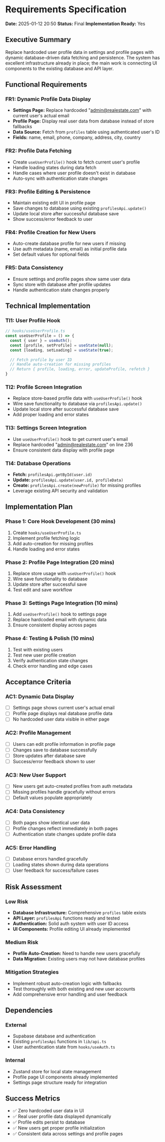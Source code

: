 # Requirements Specification

**Date:** 2025-01-12 20:50
**Status:** Final
**Implementation Ready:** Yes

## Executive Summary

Replace hardcoded user profile data in settings and profile pages with dynamic database-driven data fetching and persistence. The system has excellent infrastructure already in place; the main work is connecting UI components to the existing database and API layer.

## Functional Requirements

### FR1: Dynamic Profile Data Display
- **Settings Page:** Replace hardcoded "admin@realestate.com" with current user's actual email
- **Profile Page:** Display real user data from database instead of store fallbacks
- **Data Source:** Fetch from `profiles` table using authenticated user's ID
- **Fields:** name, email, phone, company, address, city, country

### FR2: Profile Data Fetching
- Create `useUserProfile()` hook to fetch current user's profile
- Handle loading states during data fetch
- Handle cases where user profile doesn't exist in database
- Auto-sync with authentication state changes

### FR3: Profile Editing & Persistence
- Maintain existing edit UI in profile page
- Save changes to database using existing `profilesApi.update()`
- Update local store after successful database save
- Show success/error feedback to user

### FR4: Profile Creation for New Users
- Auto-create database profile for new users if missing
- Use auth metadata (name, email) as initial profile data
- Set default values for optional fields

### FR5: Data Consistency
- Ensure settings and profile pages show same user data
- Sync store with database after profile updates
- Handle authentication state changes properly

## Technical Implementation

### TI1: User Profile Hook
```typescript
// hooks/useUserProfile.ts
const useUserProfile = () => {
  const { user } = useAuth();
  const [profile, setProfile] = useState(null);
  const [loading, setLoading] = useState(true);
  
  // Fetch profile by user ID
  // Handle auto-creation for missing profiles
  // Return { profile, loading, error, updateProfile, refetch }
}
```

### TI2: Profile Screen Integration
- Replace store-based profile data with `useUserProfile()` hook
- Wire save functionality to database via `profilesApi.update()`
- Update local store after successful database save
- Add proper loading and error states

### TI3: Settings Screen Integration
- Use `useUserProfile()` hook to get current user's email
- Replace hardcoded "admin@realestate.com" on line 236
- Ensure consistent data display with profile page

### TI4: Database Operations
- **Fetch:** `profilesApi.getById(user.id)`
- **Update:** `profilesApi.update(user.id, profileData)`
- **Create:** `profilesApi.create(newProfile)` for missing profiles
- Leverage existing API security and validation

## Implementation Plan

### Phase 1: Core Hook Development (30 mins)
1. Create `hooks/useUserProfile.ts`
2. Implement profile fetching logic
3. Add auto-creation for missing profiles
4. Handle loading and error states

### Phase 2: Profile Page Integration (20 mins)
1. Replace store usage with `useUserProfile()` hook
2. Wire save functionality to database
3. Update store after successful save
4. Test edit and save workflow

### Phase 3: Settings Page Integration (10 mins)
1. Add `useUserProfile()` hook to settings page
2. Replace hardcoded email with dynamic data
3. Ensure consistent display across pages

### Phase 4: Testing & Polish (10 mins)
1. Test with existing users
2. Test new user profile creation
3. Verify authentication state changes
4. Check error handling and edge cases

## Acceptance Criteria

### AC1: Dynamic Data Display
- [ ] Settings page shows current user's actual email
- [ ] Profile page displays real database profile data
- [ ] No hardcoded user data visible in either page

### AC2: Profile Management
- [ ] Users can edit profile information in profile page
- [ ] Changes save to database successfully
- [ ] Store updates after database save
- [ ] Success/error feedback shown to user

### AC3: New User Support
- [ ] New users get auto-created profiles from auth metadata
- [ ] Missing profiles handle gracefully without errors
- [ ] Default values populate appropriately

### AC4: Data Consistency
- [ ] Both pages show identical user data
- [ ] Profile changes reflect immediately in both pages
- [ ] Authentication state changes update profile data

### AC5: Error Handling
- [ ] Database errors handled gracefully
- [ ] Loading states shown during data operations
- [ ] User feedback for success/failure cases

## Risk Assessment

### Low Risk
- **Database Infrastructure:** Comprehensive `profiles` table exists
- **API Layer:** `profilesApi` functions ready and tested
- **Authentication:** Solid auth system with user ID access
- **UI Components:** Profile editing UI already implemented

### Medium Risk
- **Profile Auto-Creation:** Need to handle new users gracefully
- **Data Migration:** Existing users may not have database profiles

### Mitigation Strategies
- Implement robust auto-creation logic with fallbacks
- Test thoroughly with both existing and new user accounts
- Add comprehensive error handling and user feedback

## Dependencies

### External
- Supabase database and authentication
- Existing `profilesApi` functions in `lib/api.ts`
- User authentication state from `hooks/useAuth.ts`

### Internal
- Zustand store for local state management
- Profile page UI components already implemented
- Settings page structure ready for integration

## Success Metrics

- ✅ Zero hardcoded user data in UI
- ✅ Real user profile data displayed dynamically
- ✅ Profile edits persist to database
- ✅ New users get proper profile initialization
- ✅ Consistent data across settings and profile pages